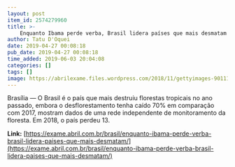```yaml
---
layout: post
item_id: 2574279960
title: >-
    Enquanto Ibama perde verba, Brasil lidera países que mais desmatam
author: Tatu D'Oquei
date: 2019-04-27 00:08:18
pub_date: 2019-04-27 00:08:18
time_added: 2019-06-03 20:04:08
categories: []
tags: []
image: https://abrilexame.files.wordpress.com/2018/11/gettyimages-90111445.jpg?quality=70&strip=info&w=680&h=453&crop=1
---
```


Brasília — O Brasil é o país que mais destruiu florestas tropicais no ano passado, embora o desflorestamento tenha caído 70% em comparação com 2017, mostram dados de uma rede independente de monitoramento da floresta. Em 2018, o país perdeu 13.

**Link:** [https://exame.abril.com.br/brasil/enquanto-ibama-perde-verba-brasil-lidera-paises-que-mais-desmatam/](https://exame.abril.com.br/brasil/enquanto-ibama-perde-verba-brasil-lidera-paises-que-mais-desmatam/)

